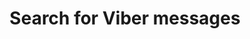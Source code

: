 ---
title: Search for Viber messages
excerpt: |-
  The method is used to search for Viber messages using a part of name or a tag.
   By default, a rate limit of 500 requests per hour applies. <br/>The method returns a maximum of 500 messages per request.<br/>The <b>TotalCount</b> header contains the number of messages returned by the query
api:
  file: yespo.json
  operationId: searchViberMessages
hidden: false
---